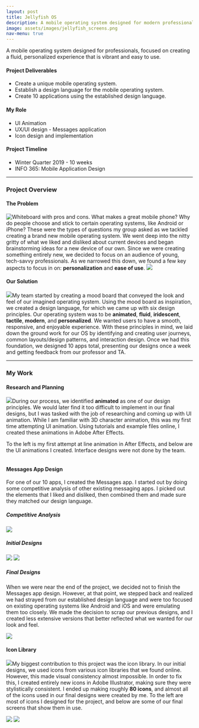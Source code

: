 ```yaml
---
layout: post
title: Jellyfish OS
description: A mobile operating system designed for modern professionals.
image: assets/images/jellyfish_screens.png
nav-menu: true
---
```


<!-- Main -->
<div id="main" class="alt">
	<section id="one">
		<div class="inner">
			<p>A mobile operating system designed for professionals, focused on creating a fluid, personalized experience that is vibrant and easy to use.</p>
			<div class="row">
				<div class="4u 12u$(medium)">
					<h4>Project Deliverables</h4>
					<ul class="alt"><li>Create a unique mobile operating system.</li>
					<li>Establish a design language for the mobile operating system.</li>
					<li>Create 10 applications using the established design language.</li>
					</ul>
				</div>
				<div class="4u 12u$(medium)">
					<h4>My Role</h4>
					<ul class="alt"><li>UI Animation</li>
					<li>UX/UI design - Messages application</li>
					<li>Icon design and implementation</li></ul>
				</div>
				<div class="4u$ 12u$(medium)">
					<h4>Project Timeline</h4>
					<ul class="alt"><li>Winter Quarter 2019 - 10 weeks </li>
					<li>INFO 365: Mobile Application Design</li></ul>
				</div>
			</div>
			<hr class="major" />
			<!-- Project Overview -->
			<h3 id="elements">Project Overview</h3>
			<h4>The Problem</h4>
			<p><span class="image left"><img src="/assets/images/current_tech_proscons.PNG" alt="Whiteboard with pros and cons."/></span>
			What makes a great mobile phone? Why do people choose and stick to certain operating systems, like Android or iPhone? These were the types of questions my group asked as we tackled creating a brand new mobile operating system. We went deep into the nitty gritty of what we liked and disliked about current devices and began brainstorming ideas for a new device of our own. Since we were creating something entirely new, we decided to focus on an audience of young, tech-savvy professionals. As we narrowed this down, we found a few key aspects to focus in on: <b>personalization</b> and <b>ease of use</b>.
			<span class="image fit"><img src="/assets/images/device_brainstorming.PNG"/></span></p>
			<h4>Our Solution</h4>
			<p><span class="image right"><img src="/assets/images/jellyfish/moodboard.gif"/></span>My team started by creating a mood board that conveyed the look and feel of our imagined operating system. Using the mood board as inspiration, we created a design language, for which we came up with six design principles. Our operating system was to be <b>animated</b>, <b>fluid</b>, <b>iridescent</b>, <b>tactile</b>, <b>modern</b>, and <b>personalized</b>. We wanted users to have a smooth, responsive, and enjoyable experience. With these principles in mind, we laid down the ground work for our OS by identifying and creating user journeys, common layouts/design patterns, and interaction design. Once we had this foundation, we designed 10 apps total, presenting our designs once a week and getting feedback from our professor and TA.</p>
			<hr class="major" />
			<h3 id="elements">My Work</h3>
            <h4>Research and Planning</h4>
			<!-- Animation research -->
			<p><span class="image left"><img src="/assets/images/jellyfish/jellyfish.gif"/></span>During our process, we identified <b>animated</b> as one of our design principles. We would later find it too difficult to implement in our final designs, but I was tasked with the job of researching and coming up with UI animation. While I am familiar with 3D character animation, this was my first time attempting UI animation. Using tutorials and example files online, I created these animations in Adobe After Effects.</p><p>To the left is my first attempt at line animation in After Effects, and below are the UI animations I created. Interface designs were not done by the team.</p>
			<div class="row 50% uniform">
					<div class="4u"><span class="image fit"><img src="/assets/images/jellyfish/clock_countdown.gif" alt="" /></span></div>
					<div class="4u"><span class="image fit"><img src="/assets/images/jellyfish/notification_options.gif" alt="" /></span></div>
					<div class="4u$"><span class="image fit"><img src="/assets/images/jellyfish/notification_swipe_dif_speed.gif" alt="" /></span></div>
			</div>
			<h4>Messages App Design</h4>
			<!-- Messages app -->
			<p>For one of our 10 apps, I created the Messages app. I started out by doing some competitive analysis of other existing messaging apps. I picked out the elements that I liked and disliked, then combined them and made sure they matched our design language.</p>
			<h5>Competitive Analysis</h5>
			<span class="image fit"><img src="/assets/images/jellyfish/references.png"/></span>
			<h5>Initial Designs</h5>
			<span class="image fit"><img src="/assets/images/jellyfish/messages_v1.png"/></span>
			<span class="image fit"><img src="/assets/images/jellyfish/messages_v2.png"/></span>
			<h5>Final Designs</h5>
			<p>When we were near the end of the project, we decided not to finish the Messages app design. However, at that point, we stepped back and realized we had strayed from our established design language and were too focused on existing operating systems like Android and iOS and were emulating them too closely. We made the decision to scrap our previous designs, and I created less extensive versions that better reflected what we wanted for our look and feel.</p>
			<span class="image fit"><img src="/assets/images/jellyfish/messages_final.png"/></span>
			<h4>Icon Library</h4>
			<!-- Created a library of ~80 icons -->
			<p><span class="image right"><img src="/assets/images/jellyfish/icon_library.png"/></span>My biggest contribution to this project was the icon library. In our initial designs, we used icons from various icon libraries that we found online. However, this made visual consistency almost impossible. In order to fix this, I created entirely new icons in Adobe Illustrator, making sure they were stylistically consistent. I ended up making roughly <b>80 icons</b>, and almost all of the icons used in our final designs were created by me. To the left are most of icons I designed for the project, and below are some of our final screens that show them in use.</p>
			<span class="image fit"><img src="/assets/images/jellyfish/music_screens.png"/></span>
			<span class="image fit"><img src="/assets/images/jellyfish/notes_calendar_screens.png"/></span>
		</div>
	</section>
</div>